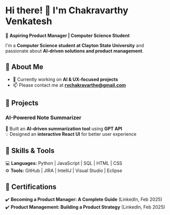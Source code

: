 # Hi there! 👋 I'm Chakravarthy Venkatesh

🚀 **Aspiring Product Manager | Computer Science Student**  

I'm a **Computer Science student at Clayton State University** and passionate about **AI-driven solutions and product management**. 

## 🔹 About Me  
- 🔭 Currently working on **AI & UX-focused projects**  
- 📫 Please contact me at **rvchakravarthe@gmail.com**  

## 🔹 Projects  
### **AI-Powered Note Summarizer**  
📝 Built an **AI-driven summarization tool** using **GPT API**  
💡 Designed an **interactive React UI** for better user experience  

## 🔹 Skills & Tools  
💻 **Languages:** Python | JavaScript | SQL | HTML | CSS  
⚙️ **Tools:** GitHub | JIRA | IntelliJ | Visual Studio | Eclipse  

## 🔹 Certifications  
✔️ **Becoming a Product Manager: A Complete Guide** (LinkedIn, Feb 2025)  
✔️ **Product Management: Building a Product Strategy** (LinkedIn, Feb 2025)  
